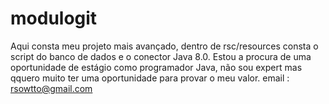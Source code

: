 # modulogit
Aqui consta  meu projeto mais avançado, dentro de rsc/resources consta o script do banco de dados e o conector Java 8.0.
Estou a procura de uma oportunidade de estágio como programador Java, não sou expert mas qquero muito ter uma oportunidade para provar o meu valor.
email : rsowtto@gmail.com
